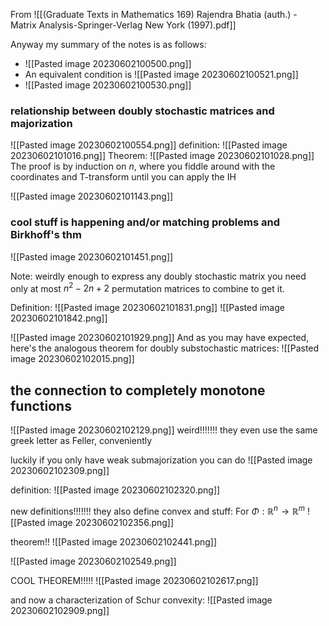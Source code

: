 From ![[(Graduate Texts in Mathematics 169) Rajendra Bhatia (auth.) - Matrix Analysis-Springer-Verlag New York (1997).pdf]]

Anyway my summary of the notes is as follows: 
- ![[Pasted image 20230602100500.png]]
- An equivalent condition is ![[Pasted image 20230602100521.png]]
- ![[Pasted image 20230602100530.png]]

### relationship between doubly stochastic matrices and majorization 
![[Pasted image 20230602100554.png]]
definition: ![[Pasted image 20230602101016.png]]
Theorem: 
![[Pasted image 20230602101028.png]]
The proof is by induction on $n$, where you fiddle around with the coordinates and T-transform until you can apply the IH 

![[Pasted image 20230602101143.png]]

### cool stuff is happening and/or matching problems and Birkhoff's thm
![[Pasted image 20230602101451.png]]

Note: weirdly enough to express any doubly stochastic matrix you need only at most $n^2 - 2n + 2$ permutation matrices to combine to get it. 

Definition: 
![[Pasted image 20230602101831.png]]
![[Pasted image 20230602101842.png]]

![[Pasted image 20230602101929.png]]
And as you may have expected, here's the analogous theorem for doubly substochastic matrices: 
![[Pasted image 20230602102015.png]]


## the connection to completely monotone functions
![[Pasted image 20230602102129.png]]
weird!!!!!!! they even use the same greek letter as Feller, conveniently

luckily if you only have weak submajorization you can do 
![[Pasted image 20230602102309.png]]

definition: 
![[Pasted image 20230602102320.png]]

new definitions!!!!!!! they also define convex and stuff: For $\Phi : \mathbb{R}^n \to \mathbb{R}^m$ 
![[Pasted image 20230602102356.png]]

theorem!!
![[Pasted image 20230602102441.png]]

![[Pasted image 20230602102549.png]]


COOL THEOREM!!!!!
![[Pasted image 20230602102617.png]]



and now a characterization of Schur convexity: 
![[Pasted image 20230602102909.png]]

